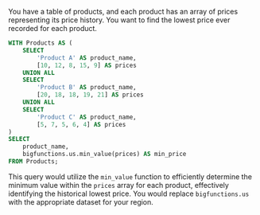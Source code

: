 You have a table of products, and each product has an array of prices representing its price history. You want to find the lowest price ever recorded for each product.

```sql
WITH Products AS (
    SELECT
        'Product A' AS product_name,
        [10, 12, 8, 15, 9] AS prices
    UNION ALL
    SELECT
        'Product B' AS product_name,
        [20, 18, 18, 19, 21] AS prices
    UNION ALL
    SELECT
        'Product C' AS product_name,
        [5, 7, 5, 6, 4] AS prices
)
SELECT
    product_name,
    bigfunctions.us.min_value(prices) AS min_price
FROM Products;
```

This query would utilize the `min_value` function to efficiently determine the minimum value within the `prices` array for each product, effectively identifying the historical lowest price.  You would replace `bigfunctions.us` with the appropriate dataset for your region.
